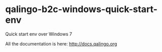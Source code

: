 qalingo-b2c-windows-quick-start-env
===================================

Quick start env over Windows 7

All the documentation is here: http://docs.qalingo.org

